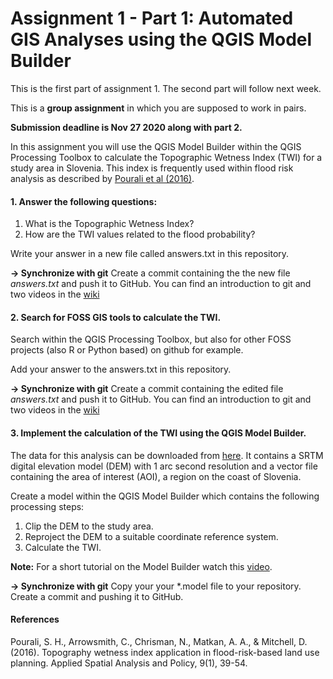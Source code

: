 # Assignment 1 - Part 1: Automated GIS Analyses using the QGIS Model Builder

This is the first part of assignment 1. The second part will follow next week. 

This is a **group assignment** in which you are supposed to work in pairs. 

**Submission deadline is Nov 27 2020 along with part 2.**

In this assignment you will use the QGIS Model Builder within the QGIS Processing Toolbox to calculate the Topographic Wetness Index (TWI) for a study area in Slovenia. This index is frequently used within flood risk analysis as described by [Pourali et al (2016)](https://idp.springer.com/authorize/casa?redirect_uri=https://link.springer.com/content/pdf/10.1007/s12061-014-9130-2.pdf&casa_token=556pHuCiUZQAAAAA:WO37dPPHnd7NObyhuElNhxtywKsM0oq7Z9WX6odYtXlU_oGh7VyPl4_blLJZXa4u8ztt05CSVIkqj_O_ku0). 

#### 1. Answer the following questions:
  1. What is the Topographic Wetness Index? 
  2. How are the TWI values related to the flood probability?
  
Write your answer in a new file called answers.txt in this repository. 

**&rarr; Synchronize with git** Create a commit containing the the new file _answers.txt_ and push it to GitHub. You can find an introduction to git and two videos in the [wiki](https://github.com/fossgis2021/home/wiki/git)
  
#### 2. Search for FOSS GIS tools to calculate the TWI. 
Search within the QGIS Processing Toolbox, but also for other FOSS projects (also R or Python based) on github for example.

Add your answer to the answers.txt in this repository. 

**&rarr; Synchronize with git** Create a commit containing the edited file _answers.txt_ and push it to GitHub. You can find an introduction to git and two videos in the [wiki](https://github.com/fossgis2021/home/wiki/git)

#### 3. Implement the calculation of the TWI using the QGIS Model Builder. 

The data for this analysis can be downloaded from [here](https://heibox.uni-heidelberg.de/f/d0392835aa3b43a7a676/). It contains a SRTM digital elevation model (DEM) with 1 arc second resolution and a vector file containing the area of interest (AOI), a region on the coast of Slovenia.  

Create a model within the QGIS Model Builder which contains the following processing steps:
1. Clip the DEM to the study area. 
2. Reproject the DEM to a suitable coordinate reference system.
2. Calculate the TWI. 

**Note:** For a short tutorial on the Model Builder watch this [video](https://www.youtube.com/watch?v=eZb5VLTc9-o&t=449s).

**&rarr; Synchronize with git** Copy your your \*.model file to your repository. Create a commit and pushing it to GitHub. 


#### References

Pourali, S. H., Arrowsmith, C., Chrisman, N., Matkan, A. A., & Mitchell, D. (2016). Topography wetness index application in flood-risk-based land use planning. Applied Spatial Analysis and Policy, 9(1), 39-54.
